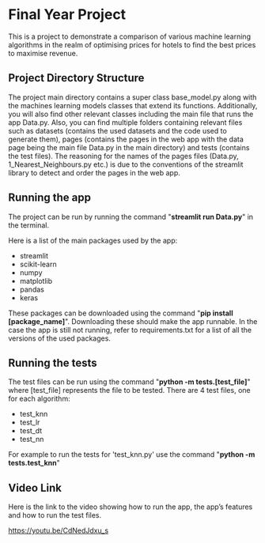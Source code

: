 # Final Year Project
This is a project to demonstrate a comparison of various machine learning algorithms in the realm of optimising prices for hotels to find the best prices to maximise revenue.

## Project Directory Structure
The project main directory contains a super class base_model.py along with the machines learning models classes that extend its functions. Additionally, you will also find other relevant classes including the main file that runs the app Data.py. Also, you can find multiple folders containing relevant files such as datasets (contains the used datasets and the code used to generate them), pages (contains the pages in the web app with the data page being the main file Data.py in the main directory) and tests (contains the test files). The reasoning for the names of the pages files (Data.py, 1_Nearest_Neighbours.py etc.) is due to the conventions of the streamlit library to detect and order the pages in the web app.

## Running the app
The project can be run by running the command "**streamlit run Data.py**" in the terminal. 

Here is a list of the main packages used by the app:
* streamlit
* scikit-learn
* numpy
* matplotlib
* pandas
* keras

These packages can be downloaded using the command "**pip install [package_name]**". Downloading these should make the app runnable. In the case the app is still not running, refer to requirements.txt for a list of all the versions of the used packages.

## Running the tests

The test files can be run using the command "**python -m tests.[test_file]**" where [test_file] represents the file to be tested. There are 4 test files, one for each algorithm:
* test_knn
* test_lr
* test_dt
* test_nn

For example to run the tests for 'test_knn.py' use the command "**python -m tests.test_knn**"

## Video Link

Here is the link to the video showing how to run the app, the app’s features and how to run the test files.

https://youtu.be/CdNedJdxu_s
